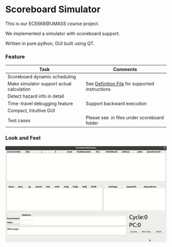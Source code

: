 # Scoreboard Simulator

This is our ECE668@UMASS course project.

We implemented a simulator with scoreboard support.

Written in pure python, GUI built using QT.

### Feature

| Task                                      |Comments |
| ----------------------------------------- |  -------- |
| Scoreboard dynamic scheduling             |           |
| Make simulator support actual calculation |See [Definition File](DefineTheSimulator/Define_The_Simulator.md) for supported instructions   |
| Detect hazard info in detail              |           |
| Time-travel debugging feature             | Support backward execution |
| Compact, Intuitive GUI                    |           |
| Test cases                    |   Please see .in files under scoreboard folder   |
### Look and Feel

![demo](demo.gif)
